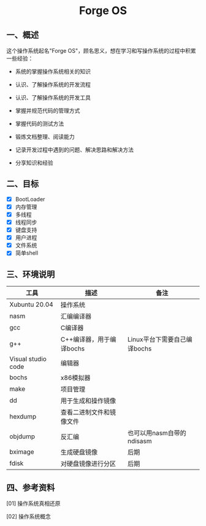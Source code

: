 # <h1 align="center">Forge OS</h1>

## 一、概述

这个操作系统起名"Forge OS"，顾名思义，想在学习和写操作系统的过程中积累一些经验：

* 系统的掌握操作系统相关的知识

* 认识、了解操作系统的开发流程

* 认识、了解操作系统的开发工具

* 掌握并规范代码的管理方式

* 掌握代码的测试方法

* 锻炼文档整理、阅读能力

* 记录开发过程中遇到的问题、解决思路和解决方法

* 分享知识和经验

## 二、目标

* [x] BootLoader
* [x] 内存管理
* [x] 多线程
* [x] 线程同步
* [x] 键盘支持
* [x] 用户进程
* [x] 文件系统
* [x] 简单shell

## 三、环境说明

| 工具                 | 描述               | 备注                  |
| ------------------ | ---------------- | ------------------- |
| Xubuntu 20.04      | 操作系统             |                     |
| nasm               | 汇编编译器            |                     |
| gcc                | C编译器             |                     |
| g++                | C++编译器，用于编译bochs | Linux平台下需要自己编译bochs |
| Visual studio code | 编辑器              |                     |
| bochs              | x86模拟器           |                     |
| make               | 项目管理             |                     |
| dd                 | 用于生成和操作镜像        |                     |
| hexdump            | 查看二进制文件和镜像文件     |                     |
| objdump            | 反汇编              | 也可以用nasm自带的ndisasm  |
| bximage            | 生成硬盘镜像           | 后期                  |
| fdisk              | 对硬盘镜像进行分区        | 后期                  |

## 四、参考资料

[01] 操作系统真相还原

[02] 操作系统概念